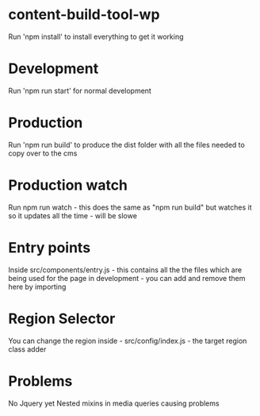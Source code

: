 # content-build-tool-wp
Run 'npm install' to install everything to get it working

# Development
Run 'npm run start' for normal development

# Production
Run 'npm run build' to produce the dist folder with all the files needed to copy over to the cms

# Production watch
Run npm run watch - this does the same as "npm run build" but watches it so it updates all the time - will be slowe



# Entry points
Inside src/components/entry.js - this contains all the the files which are being used for the page in development - you can add and remove them here by importing


# Region Selector 
You can change the region inside - src/config/index.js - the target region class adder


# Problems
No Jquery yet
Nested mixins in media queries causing problems


